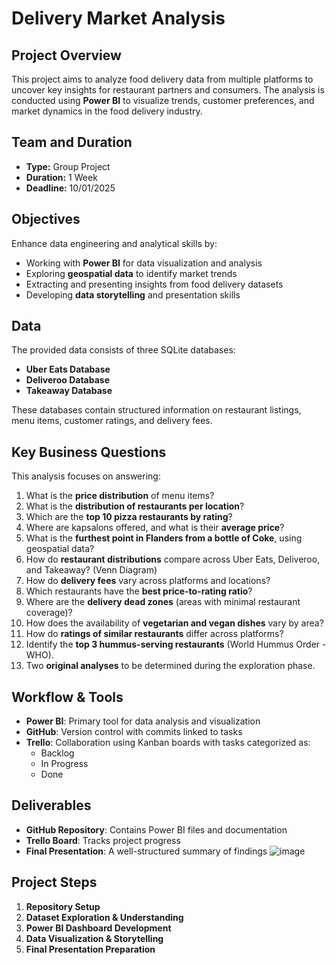 # Delivery Market Analysis

## Project Overview
This project aims to analyze food delivery data from multiple platforms to uncover key insights for restaurant partners and consumers. The analysis is conducted using **Power BI** to visualize trends, customer preferences, and market dynamics in the food delivery industry.

## Team and Duration
- **Type:** Group Project  
- **Duration:** 1 Week  
- **Deadline:** 10/01/2025  

## Objectives
Enhance data engineering and analytical skills by:
- Working with **Power BI** for data visualization and analysis
- Exploring **geospatial data** to identify market trends
- Extracting and presenting insights from food delivery datasets
- Developing **data storytelling** and presentation skills

## Data
The provided data consists of three SQLite databases:
- **Uber Eats Database**  
- **Deliveroo Database**  
- **Takeaway Database**  

These databases contain structured information on restaurant listings, menu items, customer ratings, and delivery fees.

## Key Business Questions
This analysis focuses on answering:
1. What is the **price distribution** of menu items?
2. What is the **distribution of restaurants per location**?
3. Which are the **top 10 pizza restaurants by rating**?
4. Where are kapsalons offered, and what is their **average price**?
5. What is the **furthest point in Flanders from a bottle of Coke**, using geospatial data?
6. How do **restaurant distributions** compare across Uber Eats, Deliveroo, and Takeaway? (Venn Diagram)
7. How do **delivery fees** vary across platforms and locations?
8. Which restaurants have the **best price-to-rating ratio**?
9. Where are the **delivery dead zones** (areas with minimal restaurant coverage)?
10. How does the availability of **vegetarian and vegan dishes** vary by area?
11. How do **ratings of similar restaurants** differ across platforms?
12. Identify the **top 3 hummus-serving restaurants** (World Hummus Order - WHO).
13. Two **original analyses** to be determined during the exploration phase.


## Workflow & Tools
- **Power BI**: Primary tool for data analysis and visualization
- **GitHub**: Version control with commits linked to tasks
- **Trello**: Collaboration using Kanban boards with tasks categorized as:
  - Backlog
  - In Progress
  - Done

## Deliverables
- **GitHub Repository**: Contains Power BI files and documentation
- **Trello Board**: Tracks project progress
- **Final Presentation**: A well-structured summary of findings
![image](https://github.com/user-attachments/assets/c81f1766-fce0-4c9d-acd6-905c9e925ae5)

## Project Steps
1. **Repository Setup**
2. **Dataset Exploration & Understanding**
3. **Power BI Dashboard Development**
4. **Data Visualization & Storytelling**
5. **Final Presentation Preparation**

